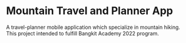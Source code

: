 # Mountain Travel and Planner App
A travel-planner mobile application which specialize in mountain hiking. This project intended to fulfill Bangkit Academy 2022 program.
